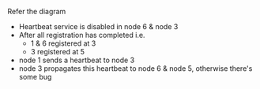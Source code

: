 Refer the diagram

- Heartbeat service is disabled in node 6 & node 3
- After all registration has completed i.e.
    - 1 & 6 registered at 3
    - 3 registered at 5
- node 1 sends a heartbeat to node 3
- node 3 propagates this heartbeat to node 6 & node 5, otherwise there's some bug